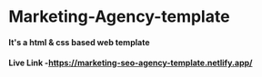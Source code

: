 # Marketing-Agency-template
#### It's a html & css based web template
#### Live Link -https://marketing-seo-agency-template.netlify.app/

